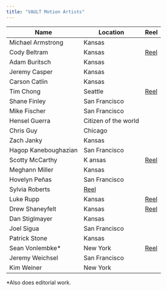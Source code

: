 ```yaml
---
title: "VAULT Motion Artists"
---
```

Name | Location | Reel
--|--|--
Michael Armstrong | Kansas | 
Cody Beltram | Kansas | [Reel](https://vimeo.com/657511471)
Adam Buritsch | Kansas | 
Jeremy Casper | Kansas | 
Carson Catlin | Kansas | 
Tim Chong | Seattle | [Reel](https://vimeo.com/503301825)
Shane Finley | San Francisco |
Mike Fischer |  San Francisco |
Hensel Guerra | Citizen of the world |
Chris Guy |  Chicago |
Zach Janky | Kansas | 
Hagop Kaneboughazian | San Francisco |
Scotty McCarthy |K ansas | [Reel](https://f.io/q_oH4wT3)
Meghann Miller | Kansas |  
Hovelyn Peñas |  San Francisco |
Sylvia Roberts | [Reel](https://f.io/_nW7Xuv-)
Luke Rupp | Kansas | [Reel](https://vimeo.com/812527777)
Drew Shaneyfelt | Kansas | [Reel](https://f.io/4RWOwMq4)
Dan Stiglmayer | Kansas |  
Joel Sigua | San Francisco |
Patrick Stone | Kansas |  
Sean Vonlembke* | New York | [Reel](https://vimeo.com/450133249)
Jeremy Weichsel | San Francisco | 
Kim Weiner |  New York | 

*Also does editorial work.
